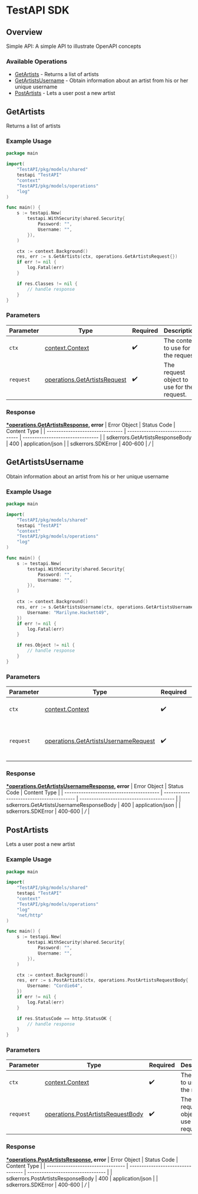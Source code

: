 # TestAPI SDK


## Overview

Simple API: A simple API to illustrate OpenAPI concepts

### Available Operations

* [GetArtists](#getartists) - Returns a list of artists
* [GetArtistsUsername](#getartistsusername) - Obtain information about an artist from his or her unique username
* [PostArtists](#postartists) - Lets a user post a new artist

## GetArtists

Returns a list of artists

### Example Usage

```go
package main

import(
	"TestAPI/pkg/models/shared"
	testapi "TestAPI"
	"context"
	"TestAPI/pkg/models/operations"
	"log"
)

func main() {
    s := testapi.New(
        testapi.WithSecurity(shared.Security{
            Password: "",
            Username: "",
        }),
    )

    ctx := context.Background()
    res, err := s.GetArtists(ctx, operations.GetArtistsRequest{})
    if err != nil {
        log.Fatal(err)
    }

    if res.Classes != nil {
        // handle response
    }
}
```

### Parameters

| Parameter                                                                        | Type                                                                             | Required                                                                         | Description                                                                      |
| -------------------------------------------------------------------------------- | -------------------------------------------------------------------------------- | -------------------------------------------------------------------------------- | -------------------------------------------------------------------------------- |
| `ctx`                                                                            | [context.Context](https://pkg.go.dev/context#Context)                            | :heavy_check_mark:                                                               | The context to use for the request.                                              |
| `request`                                                                        | [operations.GetArtistsRequest](../../pkg/models/operations/getartistsrequest.md) | :heavy_check_mark:                                                               | The request object to use for the request.                                       |


### Response

**[*operations.GetArtistsResponse](../../pkg/models/operations/getartistsresponse.md), error**
| Error Object                     | Status Code                      | Content Type                     |
| -------------------------------- | -------------------------------- | -------------------------------- |
| sdkerrors.GetArtistsResponseBody | 400                              | application/json                 |
| sdkerrors.SDKError               | 400-600                          | */*                              |

## GetArtistsUsername

Obtain information about an artist from his or her unique username

### Example Usage

```go
package main

import(
	"TestAPI/pkg/models/shared"
	testapi "TestAPI"
	"context"
	"TestAPI/pkg/models/operations"
	"log"
)

func main() {
    s := testapi.New(
        testapi.WithSecurity(shared.Security{
            Password: "",
            Username: "",
        }),
    )

    ctx := context.Background()
    res, err := s.GetArtistsUsername(ctx, operations.GetArtistsUsernameRequest{
        Username: "Marilyne.Hackett49",
    })
    if err != nil {
        log.Fatal(err)
    }

    if res.Object != nil {
        // handle response
    }
}
```

### Parameters

| Parameter                                                                                        | Type                                                                                             | Required                                                                                         | Description                                                                                      |
| ------------------------------------------------------------------------------------------------ | ------------------------------------------------------------------------------------------------ | ------------------------------------------------------------------------------------------------ | ------------------------------------------------------------------------------------------------ |
| `ctx`                                                                                            | [context.Context](https://pkg.go.dev/context#Context)                                            | :heavy_check_mark:                                                                               | The context to use for the request.                                                              |
| `request`                                                                                        | [operations.GetArtistsUsernameRequest](../../pkg/models/operations/getartistsusernamerequest.md) | :heavy_check_mark:                                                                               | The request object to use for the request.                                                       |


### Response

**[*operations.GetArtistsUsernameResponse](../../pkg/models/operations/getartistsusernameresponse.md), error**
| Error Object                             | Status Code                              | Content Type                             |
| ---------------------------------------- | ---------------------------------------- | ---------------------------------------- |
| sdkerrors.GetArtistsUsernameResponseBody | 400                                      | application/json                         |
| sdkerrors.SDKError                       | 400-600                                  | */*                                      |

## PostArtists

Lets a user post a new artist

### Example Usage

```go
package main

import(
	"TestAPI/pkg/models/shared"
	testapi "TestAPI"
	"context"
	"TestAPI/pkg/models/operations"
	"log"
	"net/http"
)

func main() {
    s := testapi.New(
        testapi.WithSecurity(shared.Security{
            Password: "",
            Username: "",
        }),
    )

    ctx := context.Background()
    res, err := s.PostArtists(ctx, operations.PostArtistsRequestBody{
        Username: "Cordie64",
    })
    if err != nil {
        log.Fatal(err)
    }

    if res.StatusCode == http.StatusOK {
        // handle response
    }
}
```

### Parameters

| Parameter                                                                                  | Type                                                                                       | Required                                                                                   | Description                                                                                |
| ------------------------------------------------------------------------------------------ | ------------------------------------------------------------------------------------------ | ------------------------------------------------------------------------------------------ | ------------------------------------------------------------------------------------------ |
| `ctx`                                                                                      | [context.Context](https://pkg.go.dev/context#Context)                                      | :heavy_check_mark:                                                                         | The context to use for the request.                                                        |
| `request`                                                                                  | [operations.PostArtistsRequestBody](../../pkg/models/operations/postartistsrequestbody.md) | :heavy_check_mark:                                                                         | The request object to use for the request.                                                 |


### Response

**[*operations.PostArtistsResponse](../../pkg/models/operations/postartistsresponse.md), error**
| Error Object                      | Status Code                       | Content Type                      |
| --------------------------------- | --------------------------------- | --------------------------------- |
| sdkerrors.PostArtistsResponseBody | 400                               | application/json                  |
| sdkerrors.SDKError                | 400-600                           | */*                               |
